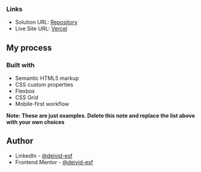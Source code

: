 ### Links

- Solution URL: [Repository](https://github.com/deivid-esf/huddle-landing-page)
- Live Site URL: [Vercel](https://huddle-landing-page-one-pi.vercel.app)

## My process

### Built with

- Semantic HTML5 markup
- CSS custom properties
- Flexbox
- CSS Grid
- Mobile-first workflow

**Note: These are just examples. Delete this note and replace the list above with your own choices**

## Author

- LinkedIn - [@deivid-esf](https://www.linkedin.com/in/deivid-esf/)
- Frontend Mentor - [@deivid-esf](https://www.frontendmentor.io/profile/deivid-esf)

